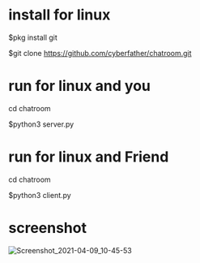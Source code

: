 # install for linux

$pkg install git

$git clone https://github.com/cyberfather/chatroom.git

# run for linux and you

cd chatroom

$python3 server.py 

# run for linux and Friend

cd chatroom

$python3 client.py

# screenshot

![Screenshot_2021-04-09_10-45-53](https://user-images.githubusercontent.com/79603958/114139573-76723280-9924-11eb-8298-7b8044968d9e.png)
